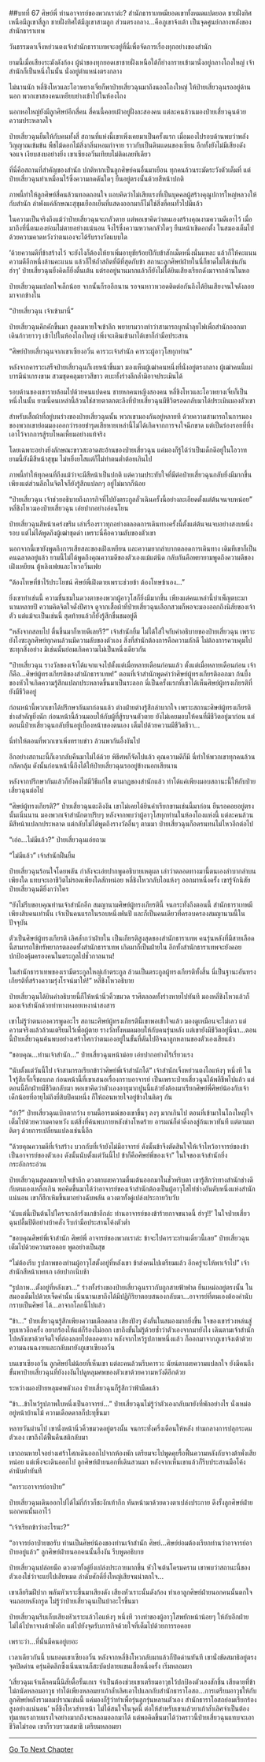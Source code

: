 ##บทที่ 67 ศิษย์พี่ ท่านอาจารย์ของพวกเราล่ะ?
สำนักธาราเทพมียอดเขาทั้งหมดแปดยอด ชายฝั่งทิศเหนือมีภูเขาสี่ลูก ชายฝั่งทิศใต้มีภูเขาสามลูก ส่วนตรงกลาง...คือภูเขาจ้งเต้า เป็นจุดศูนย์กลางพลังของสำนักธาราเทพ

วันธรรมดาเจิ้งหย่วนตงเจ้าสำนักธาราเทพจะอยู่ที่นี่เพื่อจัดการเรื่องทุกอย่างของสำนัก

ยามนี้เมื่อเสียงระฆังดังก้อง ผู้นำของทุกยอดเขาชายฝั่งเหนือใต้ก็ย่างกรายเข้ามานั่งอยู่กลางโถงใหญ่ เจ้าสำนักก็เป็นหนึ่งในนั้น นั่งอยู่ตำแหน่งตรงกลาง

ไม่นานนัก หลี่ชิงโหวและโอวหยางเจี๋ยก็พาป๋ายเสี่ยวฉุนมาถึงนอกโถงใหญ่ ให้ป๋ายเสี่ยวฉุนรออยู่ด้านนอก พวกเขาสองคนเหยียบย่างเข้าไปในห้องโถง

นอกหอใหญ่ยังมีลูกศิษย์อีกสี่คน สี่คนนี้คอยเฝ้าอยู่ฝั่งละสองคน แต่ละคนล้วนมองป๋ายเสี่ยวฉุนด้วยความประหลาดใจ

ป๋ายเสี่ยวฉุนยิ้มให้กับคนทั้งสี่ สถานที่แห่งนี้เขาเพิ่งเคยมาเป็นครั้งแรก เมื่อมองไปรอบด้านพบว่าพลังวิญญาณเข้มข้น พืชไม้ดอกไม้สิ่งกลิ่นหอมกำจาย ราวกับเป็นดินแดนของเซียน อีกทั้งยังไม่มีเสียงดังจอแจ เงียบสงบอย่างยิ่ง เขาเซียงอวิ๋นเทียบไม่ติดเลยทีเดียว

ที่นี่คือสถานที่สำคัญของสำนัก ปกติหากเป็นลูกศิษย์คนอื่นมาเยือน ทุกคนล้วนระมัดระวังตัวเต็มที่ แต่ป๋ายเสี่ยวฉุนทำเหมือนไร้ซึ่งความกดดันใดๆ ยืนอยู่ตรงนั้นด้วยสีหน้าปกติ

ภาพนี้ทำให้ลูกศิษย์สี่คนล้วนทอดถอนใจ แอบคิดว่าไม่เสียแรงที่เป็นบุคคลผู้สร้างคุณูปการใหญ่หลวงให้กับสำนัก ลำพังแค่ลักษณะสุขุมเยือกเย็นที่แสดงออกมาก็ไม่ใช่สิ่งที่คนทั่วไปมีแล้ว

ในความเป็นจริงถึงแม้ว่าป๋ายเสี่ยวฉุนจะกลัวตาย แต่พอเขาคิดว่าตนเองสร้างคุณงามความดีเอาไว้ เมื่อมาถึงที่นี่ตนเองย่อมไม่ตายอย่างแน่นอน จึงไร้ซึ่งความหวาดกลัวใดๆ ยืนหน้าเชิดอกตั้ง ในสมองเต็มไปด้วยความคาดหวังว่าตนเองจะได้รับรางวัลแบบใด

‘ด้วยความดีที่ข้าสร้างไว้ จะยังไงก็ต้องให้ยาเพิ่มอายุขัยร้อยปีกับข้าสักเม็ดหนึ่งนั่นแหละ แล้วก็ให้คะแนนความดีอีกหนึ่งล้านคะแนน แล้วก็ให้ถ้ำสถิตที่ดีที่สุดกับข้า สถานะลูกศิษย์ฝ่ายในนี่ก็ขาดไม่ได้เช่นกัน ฮ่าๆ’ ป๋ายเสี่ยวฉุนยิ่งคิดก็ยิ่งตื่นเต้น แต่รออยู่นานมากแล้วก็ยังไม่ได้ยินเสียงเรียกดังมาจากด้านในหอ

ป๋ายเสี่ยวฉุนแปลกใจเล็กน้อย จากนั้นก็รออีกนาน รอจนหาวหวอดติดต่อกันถึงได้ยินเสียงจนใจดังลอยมาจากข้างใน

“ป๋ายเสี่ยวฉุน เจ้าเข้ามานี่”

ป๋ายเสี่ยวฉุนคึกคักขึ้นมา สูดลมหายใจเข้าลึก พยายามวางท่าว่าสามารถบุกน้ำลุยไฟเพื่อสำนักออกมา เดินก้าวยาวๆ เข้าไปในห้องโถงใหญ่ เพิ่งจะเดินเข้ามาได้เขาก็กำมือประสาน

“ศิษย์ป๋ายเสี่ยวฉุนจากเขาเซียงอวิ๋น คารวะเจ้าสำนัก คารวะผู้อาวุโสทุกท่าน”

หลังจากคารวะเสร็จป๋ายเสี่ยวฉุนก็เงยหน้าขึ้นมา มองเห็นผู้เฒ่าคนหนึ่งที่นั่งอยู่ตรงกลาง ผู้เฒ่าคนนี้แผ่บารมีน่าเกรงขาม สวมชุดคลุมยาวสีขาว ตบะทั้งร่างลึกล้ำมิอาจประเมินได้

รอบด้านของเขารายล้อมไปด้วยคนแปดคน ชายหกคนหญิงสองคน หลี่ชิงโหวและโอวหยางเจี๋ยก็เป็นหนึ่งในนั้น ยามนี้คนเหล่านี้ล้วนใช่สายตาตกตะลึงที่ป๋ายเสี่ยวฉุนมีชีวิตรอดกลับมาได้ประเมินมองตัวเขา

สำหรับเสื้อผ้าที่อยู่บนร่างของป๋ายเสี่ยวฉุนนั้น พวกเขามองกันอยู่หลายที ด้วยความสามารถในการมองของพวกเขาย่อมมองออกว่ารอยชำรุดเสียหายเหล่านี้ไม่ได้เกิดจากการจงใจฉีกขาด แต่เป็นร่องรอยที่ทิ้งเอาไว้จากการสู้รบโหดเหี้ยมอย่างแท้จริง

โดยเฉพาะอย่างยิ่งลักษณะขาวสะอาดสะอ้านของป๋ายเสี่ยวฉุน แค่มองก็รู้ได้ว่าเป็นเด็กดีอยู่ในโอวาท ยามนี้ยังมีสีหน้าสุขุม ไม่หยิ่งยโสแต่ก็ไม่ทำตนต่ำต้อยเกินไป

ภาพนี้ทำให้ทุกคนที่ถึงแม้ว่าจะมีสีหน้าเป็นปกติ แต่ความประทับใจที่มีต่อป๋ายเสี่ยวฉุนกลับยิ่งมีมากขึ้น เพียงแต่ส่วนลึกในจิตใจก็ยังรู้สึกแปลกๆ อยู่ไม่มากก็น้อย

“ป๋ายเสี่ยวฉุน เจ้าช่วยอธิบายถึงภารกิจที่ไปยังตระกูลลั่วเฉินครั้งนี้อย่างละเอียดตั้งแต่ต้นจนจบหน่อย” หลี่ชิงโหวมองป๋ายเสี่ยวฉุน เอ่ยปากอย่างอ่อนโยน

ป๋ายเสี่ยวฉุนสีหน้าเคร่งขรึม เล่าเรื่องราวทุกอย่างตลอดการเดินทางครั้งนี้ตั้งแต่ต้นจนจบอย่างสงบหนึ่งรอบ แต่ไม่ได้พูดถึงผู้เฒ่าชุดดำ เพราะนี่คือความลับของตัวเขา

นอกจากนี้เขายังพูดถึงการเสียสละของเฝิงเหยียน และความยากลำบากตลอดการเดินทาง เดิมทีเขาก็เป็นคนฉลาดอยู่แล้ว ยามนี้ไม่ได้พูดถึงคุณความดีของตัวเองแม้แต่นิด กลับกันคือพยายามพูดถึงความดีของเฝิงเหยียน ตู้หลิงเฟยและโหวอวิ๋นเฟย

“ต้องโทษที่ข้าไร้ประโยชน์ ศิษย์พี่เฝิงตายเพราะช่วยข้า ต้องโทษข้าเอง...”

ยิ่งเขาทำเช่นนี้ ความชื่นชมในดวงตาของพวกผู้อาวุโสก็ยิ่งมีมากขึ้น เพียงแต่คนเหล่านี้บำเพ็ญตบะมานานหลายปี ความคิดจิตใจดั่งปีศาจ ดูจากเสื้อผ้าที่ป๋ายเสี่ยวฉุนเลือกสวมก็พอจะมองออกถึงนิสัยของเจ้าตัว แต่แม้จะเป็นเช่นนี้ สุดท้ายแล้วก็ยังรู้สึกชื่นชมอยู่ดี

“หลังจากสลบไป ตื่นขึ้นมาก็หายดีเลยรึ?” เจ้าสำนักยิ้ม ไม่ได้ใส่ใจกับคำอธิบายของป๋ายเสี่ยวฉุน เพราะยังไงซะลูกศิษย์ทุกคนล้วนมีความลับของตัวเอง สิ่งที่สำนักต้องการคือความภักดี ไม่ต้องการควบคุมไปซะทุกสิ่งอย่าง มิเช่นนั้นย่อมเกิดความไม่เป็นหนึ่งเดียวกัน

“ป๋ายเสี่ยวฉุน รางวัลของเจ้าได้แจกแจงไปตั้งแต่เมื่อหลายเดือนก่อนแล้ว ตั้งแต่เมื่อหลายเดือนก่อน เจ้าก็คือ...ศิษย์ผู้ทรงเกียรติของสำนักธาราเทพ!” ตอนที่เจ้าสำนักพูดคำว่าศิษย์ผู้ทรงเกียรติออกมา ก้นบึ้งของหัวใจเกิดความรู้สึกแปลกประหลาดขึ้นมาเป็นระลอก นี่เป็นครั้งแรกที่เขาได้เห็นศิษย์ผู้ทรงเกียรติที่ยังมีชีวิตอยู่

ก่อนหน้านี้พวกเขาได้ปรึกษากันมาก่อนแล้ว ต่างฝ่ายต่างรู้สึกลำบากใจ เพราะสถานะศิษย์ผู้ทรงเกียรติช่างสำคัญยิ่งนัก ก่อนหน้านี้ล้วนมอบให้กับผู้ที่สู้รบจนตัวตาย ยังไม่เคยมอบให้คนที่มีชีวิตอยู่มาก่อน แต่ตอนนี้ป๋ายเสี่ยวฉุนกลับยืนอยู่เบื้องหน้าของตนเอง เต็มไปด้วยความมีชีวิตชีวา...

นี่ทำให้ตอนที่พวกเขาเพิ่งทราบข่าว ล้วนพากันอึ้งงันไป

อีกอย่างสถานะนี้ก็เอากลับคืนมาไม่ได้ด้วย พิธีศพก็จัดไปแล้ว คุณความดีก็มี นี่ทำให้พวกเขาทุกคนล้วนกลัดกลุ้ม ดังนั้นก่อนหน้านี้ถึงได้ให้ป๋ายเสี่ยวฉุนรออยู่ข้างนอกเสียนาน

หลังจากปรึกษากันแล้วก็ยังคงไม่มีวิธีแก้ไข ตามกฎของสำนักแล้ว ทำได้แค่เพียงมอบสถานะนี้ให้กับป๋ายเสี่ยวฉุนต่อไป

“ศิษย์ผู้ทรงเกียรติ?” ป๋ายเสี่ยวฉุนตะลึงงัน เขาไม่เคยได้ยินคำเรียกขานเช่นนี้มาก่อน ยืนรอคอยอยู่ตรงนั้นเนิ่นนาน มองพวกเจ้าสำนักตาปริบๆ หลังจากพบว่าผู้อาวุโสทุกท่านในห้องโถงแห่งนี้ แต่ละคนล้วนมีสีหน้าแปลกประหลาด แต่กลับไม่ได้พูดถึงรางวัลอื่นๆ ตามมา ป๋ายเสี่ยวฉุนก็อดรนทนไม่ไหวอีกต่อไป

“เอ่อ...ไม่มีแล้ว?” ป๋ายเสี่ยวฉุนเอ่ยถาม

“ไม่มีแล้ว” เจ้าสำนักฝืนยิ้ม

ป๋ายเสี่ยวฉุนร้อนใจโดยพลัน กำลังจะเอ่ยปากพูดอธิบายเหตุผล เล่าว่าตลอดทางมานี้ตนเองลำบากลำบนเพียงใด แทบจะเอาชีวิตไม่รอดเพียงใดสักหน่อย หลี่ชิงโหวกลับไอแห้งๆ ออกมาหนึ่งครั้ง เขารู้จักนิสัยป๋ายเสี่ยวฉุนดียิ่งกว่าใคร

“ยังไม่รีบขอบคุณท่านเจ้าสำนักอีก สมญานามศิษย์ผู้ทรงเกียรตินี้ จนกระทั่งถึงตอนนี้ สำนักธาราเทพมีเพียงสิบคนเท่านั้น เจ้าเป็นคนแรกในรอบหนึ่งพันปี และก็เป็นคนเดียวที่ครอบครองสมญานามนี้ในปัจจุบัน

ตัวเป็นศิษย์ผู้ทรงเกียรติ เลิศล้ำกว่าฝ่ายใน เป็นเกียรติสูงสุดของสำนักธาราเทพ คนรุ่นหลังที่มีสายเลือดนี้สามารถใช้ทรัพยากรตลอดทั้งสำนักธาราเทพ เกิดมาก็เป็นฝ่ายใน อีกทั้งสำนักธาราเทพจะยังคอยปกป้องคุ้มครองคนในตระกูลไปชั่วกาลนาน!

ในสำนักธาราเทพของเรามีตระกูลใหญ่เก้าตระกูล ล้วนเป็นตระกูลผู้ทรงเกียรติทั้งสิ้น นี่เป็นฐานะอันทรงเกียรติที่สร้างความรุ่งโรจน์มาให้!” หลี่ชิงโหวอธิบาย

ป๋ายเสี่ยวฉุนได้ยินคำอธิบายนี้ก็ให้หน้านิ่วคิ้วขมวด ราศีตลอดทั้งร่างหายไปทันที มองหลี่ชิงโหวแล้วก็มองเจ้าสำนักด้วยท่าทางหงอยเหงาน่าสงสาร

เขาไม่รู้ว่าตนเองควรพูดอะไร สถานะศิษย์ผู้ทรงเกียรตินี้เขาพอเข้าใจแล้ว มองดูเหมือนจะไม่เลว แต่ความจริงแล้วล้วนเตรียมไว้เพื่อผู้ตาย รางวัลทั้งหมดมอบให้กับคนรุ่นหลัง แต่เขายังมีชีวิตอยู่นี่นา...ตอนนี้ป๋ายเสี่ยวฉุนค้นพบอย่างเศร้าโศกว่าตนเองอยู่ในขั้นที่ดันไปอิจฉาลูกหลานของตัวเองเสียแล้ว

“ขอบคุณ...ท่านเจ้าสำนัก...” ป๋ายเสี่ยวฉุนหน้าม่อย เอ่ยปากอย่างไร้เรี่ยวแรง

“นับตั้งแต่วันนี้ไป เจ้าสามารถเรียกข้าว่าศิษย์พี่เจ้าสำนักได้” เจ้าสำนักเจิ้งหย่วนตงไอแห้งๆ หนึ่งที ในใจรู้สึกจั๊กจี้ชอบกล ก่อนหน้านี้ที่เขาเสนอเรื่องกราบอาจารย์ เป็นเพราะป๋ายเสี่ยวฉุนได้พลีชีพไปแล้ว แต่ตอนนี้อีกฝ่ายมีชีวิตกลับมา พอเขาคิดว่าตัวเองอายุมากปูนนี้แล้วยังต้องมาเรียกศิษย์พี่ศิษย์น้องกับเจ้าเด็กน้อยที่อายุไม่ถึงยี่สิบปีคนหนึ่ง ก็ให้ถอนหายใจอยู่ข้างในติดๆ กัน

“อ๋า?” ป๋ายเสี่ยวฉุนเบิกตากว้าง ยามนี้อารมณ์ของเขาขึ้นๆ ลงๆ มากเกินไป ตอนที่เข้ามาในโถงใหญ่ใจเต็มไปด้วยความคาดหวัง แต่สิ่งที่ค้นพบภายหลังช่างโหดร้าย อารมณ์ก็ดำดิ่งลงสู่ก้นเหวทันที แต่ตามมาติดๆ ด้วยการเปลี่ยนแปลงเช่นนี้อีก

“ด้วยคุณความดีที่เจ้าสร้าง บวกกับที่เจ้ายังไม่มีอาจารย์ ดังนั้นข้าจึงตัดสินใจให้เจ้าไหว้อาจารย์ของข้าเป็นอาจารย์ของตัวเอง ดังนั้นนับตั้งแต่วันนี้ไป ข้าก็คือศิษย์พี่ของเจ้า” ในใจของเจ้าสำนักยิ่งกระอักกระอ่วน

ป๋ายเสี่ยวฉุนสูดลมหายใจเข้าลึก ดวงตาเผยความตื่นเต้นออกมาในชั่วพริบตา เขารู้สึกว่าทางสำนักช่างดีกับตนเองเหลือเกิน พอคิดขึ้นมาได้ว่าอาจารย์ของเจ้าสำนักต้องเป็นผู้อาวุโสไท่ซ่างอันดับหนึ่งแห่งสำนักแน่นอน เขาก็ฮึกเหิมขึ้นมาอย่างฉับพลัน ดวงตาทั้งคู่เปล่งประกายวิบวับ

‘นับแต่นี้เป็นต้นไปใครจะกล้ารังแกข้าอีกล่ะ ท่านอาจารย์ของข้าร้ายกาจขนาดนี้ ฮ่าๆ!!’ ในใจป๋ายเสี่ยวฉุนปลื้มปิติอย่างบ้าคลั่ง รีบกำมือประสานโค้งตัวต่ำ

“ขอบคุณศิษย์พี่เจ้าสำนัก ศิษย์พี่ อาจารย์ของพวกเราล่ะ ข้าจะไปคารวะท่านเดี๋ยวนี้เลย” ป๋ายเสี่ยวฉุนเต็มไปด้วยความรอคอย พูดอย่างเป็นสุข

“ไม่ต้องรีบ รูปภาพของท่านผู้อาวุโสตั้งอยู่ที่หลังเขา ข้าส่งคนไปเตรียมแล้ว อีกครู่จะให้พาเจ้าไป” เจ้าสำนักสีหน้าเหยเก เอ่ยปากเนิบช้า

“รูปภาพ...ตั้งอยู่ที่หลังเขา...” ร่างทั้งร่างของป๋ายเสี่ยวฉุนราวกับถูกสายฟ้าฟาด ยืนเหม่ออยู่ตรงนั้น ในสมองเต็มไปด้วยเจ็ดคำนั้น เนิ่นนานเขาถึงได้มีปฏิกิริยาตอบสนองกลับมา...อาจารย์ที่ตนเองต้องคำนับกราบเป็นศิษย์ ได้...ลาจากโลกนี้ไปแล้ว

“ข้า...” ป๋ายเสี่ยวฉุนรู้สึกเพียงความเดือดดาล เสียงปังๆ ดังลั่นในสมองมากยิ่งขึ้น ใจของเขาร่วงหล่นสู่หุบเหวอีกครั้ง อยากร้องไห้แต่ก็ร้องไม่ออก เขาถึงขั้นไม่รู้ด้วยซ้ำว่าตัวเองจากมายังไง เดินตามเจ้าสำนักไปหลังเขาด้วยจิตใจที่ล่องลอยไปตลอดทาง หลังจากไหว้รูปภาพหนึ่งแล้ว ก็ออกมาจากภูเขาจ้งเต้าด้วยความฉงนฉงายและกลับมายังภูเขาเซียงอวิ๋น

บนเขาเซียงอวิ๋น ลูกศิษย์ไม่น้อยที่เห็นเขา แต่ละคนล้วนรีบคารวะ นัยน์ตาเผยความแปลกใจ ยังมีคนถึงขั้นพาป๋ายเสี่ยวฉุนที่ยังงงงันไปดูหลุมศพของตัวเขาด้วยความหวังดีอีกด้วย

ระหว่างมองป้ายหลุมศพตัวเอง ป๋ายเสี่ยวฉุนก็รู้สึกว่าฟ้ามืดแล้ว

“ข้า...ข้าไหว้รูปภาพใบหนึ่งเป็นอาจารย์...” ป๋ายเสี่ยวฉุนไม่รู้ว่าตัวเองกลับมายังที่พักอย่างไร นั่งเหม่ออยู่หน้าบ้านไม้ ความเดือดดาลก็ปะทุขึ้นมา

หลายวันผ่านไป เขานั่งหน้านิ่วคิ้วขมวดอยู่ตรงนั้น จนกระทั่งครึ่งเดือนให้หลัง ท่ามกลางการปลุกระดมตัวเอง เขาถึงได้ฟื้นคืนสติกลับมา

เขาถอนหายใจอย่างเศร้าโศกเดินออกไปจากห้องพัก เตรียมจะไปพูดคุยรื้อฟื้นความหลังกับจางต้าพั่งเสียหน่อย แต่เพิ่งจะเดินออกไป ลูกศิษย์ฝ่ายนอกที่เดินสวนมา หลังจากเห็นเขาแล้วก็รีบประสานมือโค้งคำนับต่ำทันที

“คารวะอาจารย์อาป๋าย”

ป๋ายเสี่ยวฉุนเดินออกไปได้ไม่กี่ก้าวก็ชะงักเท้ากึก หันหน้ามาด้วยดวงตาเปล่งประกาย ดึงรั้งลูกศิษย์ฝ่ายนอกคนนั้นเอาไว้

“เจ้าเรียกข้าว่าอะไรนะ?”

“อาจารย์อาป๋ายขอรับ ท่านเป็นศิษย์น้องของท่านเจ้าสำนัก ศิษย์...ศิษย์ย่อมต้องเรียกท่านว่าอาจารย์อาป๋ายอยู่แล้ว” ลูกศิษย์ฝ่ายนอกคนนั้นอึ้งงัน รีบพูดอธิบาย

ป๋ายเสี่ยวฉุนปล่อยมือ ดวงตาทั้งคู่ยิ่งเปล่งประกายมากขึ้น หัวใจเต้นโครมคราม เขาพบว่าสถานะนี้ของตัวเองใช่ว่าจะแย่ไปเสียหมด ลำดับศักดิ์ยิ่งใหญ่เสียจนน่าตกใจ...

เขาเลียริมฝีปาก พลันหัวเราะขึ้นมาเสียงดัง เสียงหัวเราะนั้นดังก้อง ทำเอาลูกศิษย์ฝ่ายนอกคนนั้นตกใจจนถอยหลังกรูด ไม่รู้ว่าป๋ายเสี่ยวฉุนเป็นบ้าอะไรขึ้นมา

ป๋ายเสี่ยวฉุนรีบเก็บเสียงหัวเราะแล้วไอแห้งๆ หนึ่งที วางท่าของผู้อาวุโสพยักหน้าน้อยๆ ให้กับอีกฝ่าย ไม่ได้ไปหาจางต้าพั่งอีก แต่ไปยังจุดรับภารกิจด้วยใจที่เต็มไปด้วยการรอคอย

เพราะว่า...ที่นั่นมีคนอยู่เยอะ

เวลาเดียวกันนี้ บนยอดเขาเซียงอวิ๋น หลังจากหลี่ชิงโหวกลับมาแล้วก็ปิดด่านทันที เขานั่งขัดสมาธิอยู่ตรงจุดปิดด่าน ครุ่นคิดลึกซึ้งเนิ่นนานก็สะบัดปลายแขนเสื้อหนึ่งครั้ง เริ่มหลอมยา

‘เสี่ยวฉุนเจ้าเด็กคนนี้นิสัยดื้อรั้นเกเร จำเป็นต้องช่วยเขาเตรียมอาวุธไว้ปกป้องตัวเองสักชิ้น เสียดายที่ข้าไม่ถนัดหลอมอาวุธ ทำได้เพียงหลอมยาเก้าล้ำเลิศเอาไปแลกกับสำนักธาราโอสถ...การเตรียมอาวุธให้กับลูกศิษย์พลังรวมลมปราณเช่นนี้ แค่มองก็รู้ว่าทำเพื่อรุ่นลูกรุ่นหลานตัวเอง สำนักธาราโอสถย่อมเรียกร้องสูงอย่างแน่นอน’ หลี่ชิงโหวส่ายหน้า ไม่ได้สนใจในจุดนี้ ต่อให้สำหรับเขาแล้วยาเก้าล้ำเลิศจำเป็นต้องทุ่มเทแรงกายแรงใจอย่างมากถึงจะหลอมออกมาได้ แต่พอคิดขึ้นมาได้ว่าคราวนี้ป๋ายเสี่ยวฉุนแทบจะเอาชีวิตไม่รอด เขาก็รวบรวมสมาธิ เตรียมหลอมยา

---------



[Go To Next Chapter]( ./68.md)
